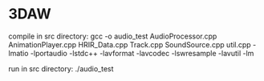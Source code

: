 # 3DAW

compile in src directory: gcc -o audio_test AudioProcessor.cpp AnimationPlayer.cpp HRIR_Data.cpp Track.cpp SoundSource.cpp util.cpp -lmatio -lportaudio -lstdc++ -lavformat -lavcodec -lswresample -lavutil -lm

run in src directory: ./audio_test

